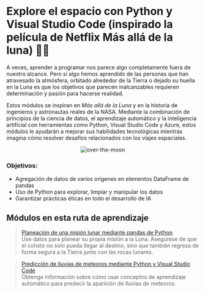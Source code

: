 # Explore el espacio con Python y Visual Studio Code (inspirado la película de Netflix Más allá de la luna) 🌟🌌

A veces, aprender a programar nos parece algo completamente fuera de nuestro alcance. Pero si algo hemos aprendido de las personas que han atravesado la atmósfera, orbitado alrededor de la Tierra o dejado su huella en la Luna es que los objetivos que parecen inalcanzables requieren determinación y pasión para hacerse realidad.

Estos módulos se inspiran en *Más allá de la Luna* y en la historia de ingenieros y astronautas reales de la NASA. Mediante la combinación de principios de la ciencia de datos, el aprendizaje automático y la inteligencia artificial con herramientas como Python, Visual Studio Code y Azure, estos módulos le ayudarán a mejorar sus habilidades tecnológicas mientras imagina cómo resolver desafíos relacionados con los viajes espaciales.

<p align="center">
    <img src="https://ntvb.tmsimg.com/assets/p18746607_b_h10_aa.jpg?w=1280&h=720"
        alt="over-the-moon"
    />
</p>

### Objetivos:

* Agregación de datos de varios orígenes en elementos DataFrame de pandas
* Uso de Python para explorar, limpiar y manipular los datos
* Garantizar prácticas éticas en todo el desarrollo de IA

## Módulos en esta ruta de aprendizaje

> [Planeación de una misión lunar mediante pandas de Python](https://github.com/ZairBulos/over-the-moon/tree/main/planeacion-mision-lunar) <br/>
> Use datos para planear su propia misión a la Luna. Asegúrese de que el cohete no solo pueda llegar al destino, sino que también regresa de forma segura a la Tierra junto con las rocas lunares.

> [Predicción de lluvias de meteoros mediante Python y Visual Studio Code](https://github.com/ZairBulos/over-the-moon/tree/main/prediccion-lluvias-de-meteoros) <br/>
> Obtenga información sobre cómo usar conceptos de aprendizaje automático para predecir la aparición de lluvias de meteoros.
